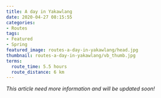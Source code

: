 ```yaml
---
title: A day in Yakawlang
date: 2020-04-27 08:15:55
categories:
- Routes
tags:
- Featured
- Spring
featured_image: routes-a-day-in-yakawlang/head.jpg
thumbnail: routes-a-day-in-yakawlang/vb_thumb.jpg
terms:
  route_time: 5.5 hours
  route_distance: 6 km
---
```


*This article need more information and will be updated soon!*